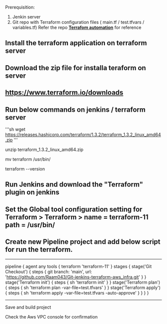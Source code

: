 Prerequisition:
1. Jenkin server
2. Git repo with Terraform configuration files ( main.tf / test.tfvars / variables.tf)
Refer the repo **[Terrafom automation](https://github.com/Raam043/Git-jenkins-terraform-aws_infra)** for reference 

## Install the terraform application on terraform server

## Download the zip file for installa teraform on server

## https://www.terraform.io/downloads


## Run below commands on jenkins / terraform server

'''sh
wget https://releases.hashicorp.com/terraform/1.3.2/terraform_1.3.2_linux_amd64.zip
'''

unzip terraform_1.3.2_linux_amd64.zip

mv terraform /usr/bin/

terraform --version

## Run Jenkins and download the "Terraform" plugin on jenkins

## Set the Global tool configuration setting for Terraform > Terraform > name = terraform-11 path = /usr/bin/



## Create new Pipeline project and add below script for run the terraform.

___________________________________________________________________________________
pipeline {
    agent any
     tools {
  terraform 'terraform-11'
}
    stages {
        stage('Git Checkout') {
            steps {
                git branch: 'main', url: 'https://github.com/Raam043/Git-jenkins-terraform-aws_infra.git'
            }
        }
        stage('Terraform init') {
            steps {
                sh 'terraform init'
            }
        }
        stage('Terraform plan') {
            steps {
                sh 'terraform plan -var-file=test.tfvars'
            }
        }
        stage('Terraform apply') {
            steps {
                sh 'terraform apply -var-file=test.tfvars -auto-approve'
            }
        }
    }
}
_______________________________________________________________________________

Save and build project 

Check the Aws VPC console for confirmation 
